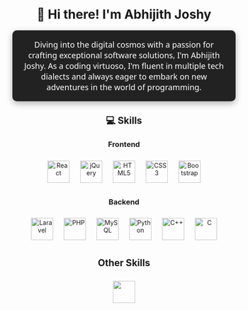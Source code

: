 <div align="center">
  <h1>👋 Hi there! I'm Abhijith Joshy</h1>
  <p style="font-family: 'Segoe UI', Tahoma, Geneva, Verdana, sans-serif; font-size: 18px; background-color: #222; color: #fff; padding: 20px; border-radius: 10px; box-shadow: 0 5px 15px rgba(0, 0, 0, 0.3);">Diving into the digital cosmos with a passion for crafting exceptional software solutions, I'm Abhijith Joshy. As a coding virtuoso, I'm fluent in multiple tech dialects and always eager to embark on new adventures in the world of programming.</p>
</div>

<h2 align="center">💻 Skills</h2>

<h3 align="center">Frontend</h3>
<div align="center">
  <img style="margin: 10px" src="https://profilinator.rishav.dev/skills-assets/react-original-wordmark.svg" alt="React" height="50" />
  <img style="margin: 10px" src="" alt="jQuery" height="50" />
  <img style="margin: 10px" src="https://profilinator.rishav.dev/skills-assets/html5-original-wordmark.svg" alt="HTML5" height="50" />
  <img style="margin: 10px" src="https://profilinator.rishav.dev/skills-assets/css3-original-wordmark.svg" alt="CSS3" height="50" />
  <img style="margin: 10px" src="https://profilinator.rishav.dev/skills-assets/bootstrap-plain.svg" alt="Bootstrap" height="50" />
</div>

<h3 align="center">Backend</h3>
<div align="center">
  <img style="margin: 10px" src="https://profilinator.rishav.dev/skills-assets/laravel-plain-wordmark.svg" alt="Laravel" height="50" />
  <img style="margin: 10px" src="https://profilinator.rishav.dev/skills-assets/php-original.svg" alt="PHP" height="50" />
  <img style="margin: 10px" src="https://profilinator.rishav.dev/skills-assets/mysql-original-wordmark.svg" alt="MySQL" height="50" />
  <img style="margin: 10px" src="https://profilinator.rishav.dev/skills-assets/python-original.svg" alt="Python" height="50" />
  <img style="margin: 10px" src="https://profilinator.rishav.dev/skills-assets/cplusplus-original.svg" alt="C++" height="50" />
  <img style="margin: 10px" src="C_ICON_URL_HERE" alt="C" height="50" />
</div>

<h2 align="center">Other Skills</h2>
<div align="center">
  <img style="margin: 10px" src="https://profilinator.rishav.dev/skills-assets/git-scm-icon.svg" alt "Git" height="50" />
</div>
